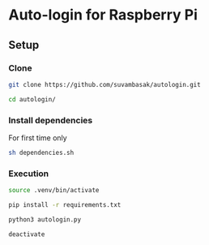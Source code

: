# Auto-login for Raspberry Pi

## Setup

### Clone
```bash
git clone https://github.com/suvambasak/autologin.git
```
```bash
cd autologin/
```

### Install dependencies
For first time only
```bash
sh dependencies.sh 
```

### Execution
```bash
source .venv/bin/activate
```
```bash
pip install -r requirements.txt 
```
```bash
python3 autologin.py
```
```bash
deactivate
```